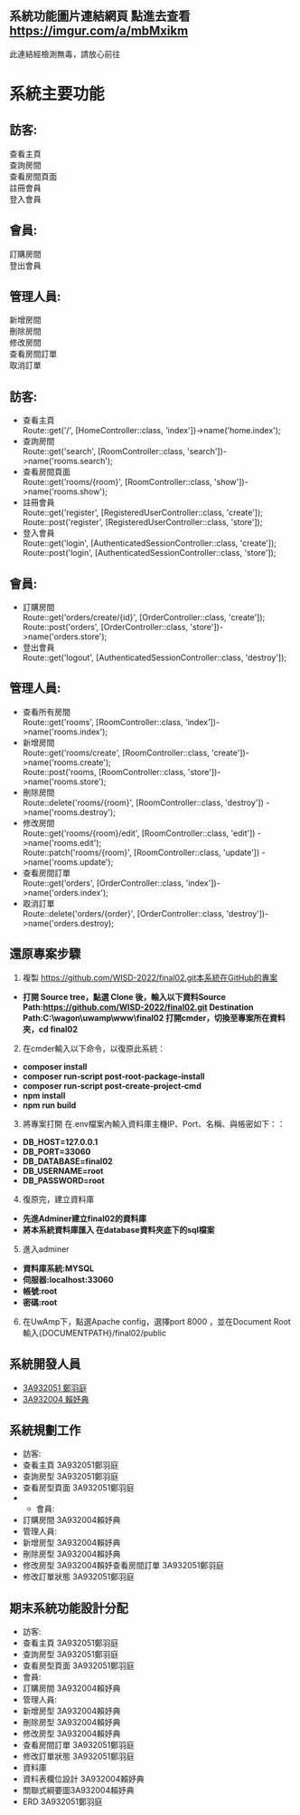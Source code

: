 ## 系統功能圖片連結網頁 點進去查看 https://imgur.com/a/mbMxikm 
此連結經檢測無毒，請放心前往
# 系統主要功能<br>
## 訪客:<br>
查看主頁<br>
查詢房間<br>
查看房間頁面<br>
註冊會員<br>
登入會員<br>
## 會員:<br>
訂購房間<br>
登出會員<br>
## 管理人員:<br>
新增房間<br>
刪除房間<br>
修改房間<br>
查看房間訂單<br>
取消訂單<br>

## 訪客:
- 查看主頁<br>
Route::get('/', [HomeController::class, 'index'])->name('home.index');
- 查詢房間<br>
Route::get('search', [RoomController::class, 'search'])->name('rooms.search');
- 查看房間頁面<br>
Route::get('rooms/{room}', [RoomController::class, 'show'])->name('rooms.show');
- 註冊會員<br>
Route::get('register', [RegisteredUserController::class, 'create']);<br>
Route::post('register', [RegisteredUserController::class, 'store']);
- 登入會員<br>
Route::get('login', [AuthenticatedSessionController::class, 'create']);<br>
Route::post('login', [AuthenticatedSessionController::class, 'store']);

## 會員:
- 訂購房間<br>
Route::get('orders/create/{id}', [OrderController::class, 'create']);<br>
Route::post('orders', [OrderController::class, 'store'])->name('orders.store');
- 登出會員<br>
Route::get('logout', [AuthenticatedSessionController::class, 'destroy']);

## 管理人員:
- 查看所有房間<br>
Route::get('rooms', [RoomController::class, 'index'])->name('rooms.index');
- 新增房間<br>
Route::get('rooms/create', [RoomController::class, 'create'])->name('rooms.create');<br>
Route::post('rooms, [RoomController::class, 'store'])->name('rooms.store');
- 刪除房間<br>
Route::delete('rooms/{room}', [RoomController::class, 'destroy']) ->name('rooms.destroy');
- 修改房間<br>
Route::get('rooms/{room}/edit', [RoomController::class, 'edit']) ->name('rooms.edit');<br>
Route::patch('rooms/{room}', [RoomController::class, 'update']) ->name('rooms.update');
- 查看房間訂單<br>
Route::get('orders', [OrderController::class, 'index'])->name('orders.index');
- 取消訂單<br>
Route::delete('orders/{order}', [OrderController::class, 'destroy'])->name('orders.destroy);




## 還原專案步驟
1. 複製 https://github.com/WISD-2022/final02.git本系統在GitHub的專案
- **打開 Source tree，點選 Clone 後，輸入以下資料Source Path:https://github.com/WISD-2022/final02.git Destination Path:C:\wagon\uwamp\www\final02 打開cmder，切換至專案所在資料夾，cd final02**

2. 在cmder輸入以下命令，以復原此系統：
- **composer install**
- **composer run‐script post‐root‐package‐install**
- **composer run‐script post‐create‐project‐cmd** 
- **npm install** 
- **npm run build** 
3. 將專案打開 在.env檔案內輸入資料庫主機IP、Port、名稱、與帳密如下：：
- **DB_HOST=127.0.0.1**
- **DB_PORT=33060**
- **DB_DATABASE=final02**
- **DB_USERNAME=root**
- **DB_PASSWORD=root**

4. 復原完，建立資料庫
- **先進Adminer建立final02的資料庫**
- **將本系統資料庫匯入 在database資料夾底下的sql檔案**

5. 進入adminer
- **資料庫系統:MYSQL**
- **伺服器:localhost:33060**
- **帳號:root**
- **密碼:root**
6. 在UwAmp下，點選Apache config，選擇port 8000 ，並在Document Root 輸入{DOCUMENTPATH}/final02/public

## 系統開發人員
* [3A932051 鄭羽庭](http://github.com/3A932051)
* [3A932004 賴妤典](http://github.com/3A932004)
## 系統規劃工作
* 訪客:
* 查看主頁          3A932051鄭羽庭
* 查詢房型          3A932051鄭羽庭
* 查看房型頁面   3A932051鄭羽庭
* * 會員:
* 訂購房間           3A932004賴妤典    
* 管理人員:
* 新增房型          3A932004賴妤典
* 刪除房型          3A932004賴妤典
* 修改房型          3A932004賴妤查看房間訂單   3A932051鄭羽庭
* 修改訂單狀態   3A932051鄭羽庭
## 期末系統功能設計分配
* 訪客:
* 查看主頁          3A932051鄭羽庭
* 查詢房型          3A932051鄭羽庭
* 查看房型頁面   3A932051鄭羽庭
* 會員:
* 訂購房間           3A932004賴妤典
* 管理人員:
* 新增房型           3A932004賴妤典
* 刪除房型           3A932004賴妤典
* 修改房型           3A932004賴妤典
* 查看房間訂單    3A932051鄭羽庭
* 修改訂單狀態    3A932051鄭羽庭
* 資料庫
* 資料表欄位設計 3A932004賴妤典
* 關聯式綱要圖3A932004賴妤典
* ERD                  3A932051鄭羽庭
